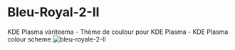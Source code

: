 # Bleu-Royal-2-II
KDE Plasma väriteema - Thème de coulour pour KDE Plasma - KDE Plasma colour scheme
![bleu-royale-2-II](https://user-images.githubusercontent.com/73434605/165275601-c7f947d9-b76b-487f-b72b-10140cc89dc7.png)
